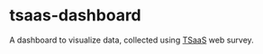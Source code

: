 # tsaas-dashboard

A dashboard to visualize data, collected using [TSaaS](http://tsaas.iitr.ac.in/) web survey. 

